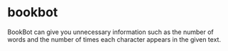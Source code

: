 # bookbot
BookBot can give you unnecessary information such as the number of words and the number of times each character appears in the given text.